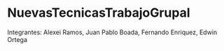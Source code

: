 # NuevasTecnicasTrabajoGrupal
Integrantes: Alexei Ramos, Juan Pablo Boada, Fernando Enriquez, Edwin Ortega
